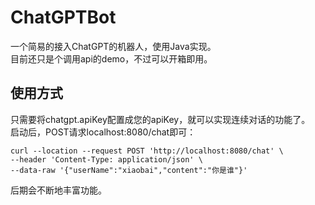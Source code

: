 # ChatGPTBot
一个简易的接入ChatGPT的机器人，使用Java实现。  
目前还只是个调用api的demo，不过可以开箱即用。  
## 使用方式
只需要将chatgpt.apiKey配置成您的apiKey，就可以实现连续对话的功能了。  
启动后，POST请求localhost:8080/chat即可：

````
curl --location --request POST 'http://localhost:8080/chat' \
--header 'Content-Type: application/json' \
--data-raw '{"userName":"xiaobai","content":"你是谁"}'

````


后期会不断地丰富功能。